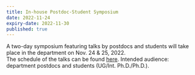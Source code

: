 ```yaml
---
title: In-house Postdoc-Student Symposium
date: 2022-11-24
expiry-date: 2022-11-30
published: true
---
```


A two-day symposium featuring talks by postdocs and students will take place in the department on Nov. 24 & 25, 2022.  
The schedule of the talks can be found [here](https://math.iisc.ac.in/~purvigupta/PSS.html). Intended audience: department postdocs and students (UG/Int. Ph.D./Ph.D.).